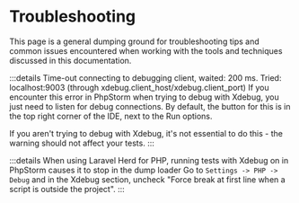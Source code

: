 # Troubleshooting

This page is a general dumping ground for troubleshooting tips and common issues encountered when working with the tools and techniques discussed in this documentation. 

:::details Time-out connecting to debugging client, waited: 200 ms. Tried: localhost:9003 (through xdebug.client_host/xdebug.client_port)
If you encounter this error in PhpStorm when trying to debug with Xdebug, you just need to listen for debug connections. By default, the button for this is in the top right corner of the IDE, next to the Run options.

If you aren't trying to debug with Xdebug, it's not essential to do this - the warning should not affect your tests.
:::

:::details When using Laravel Herd for PHP, running tests with Xdebug on in PhpStorm causes it to stop in the dump loader
Go to `Settings -> PHP -> Debug` and in the Xdebug section, uncheck "Force break at first line when a script is outside the project".
:::
